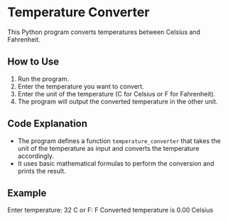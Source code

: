 # Temperature Converter

This Python program converts temperatures between Celsius and Fahrenheit.

## How to Use

1. Run the program.
2. Enter the temperature you want to convert.
3. Enter the unit of the temperature (C for Celsius or F for Fahrenheit).
4. The program will output the converted temperature in the other unit.

## Code Explanation

- The program defines a function `temperature_converter` that takes the unit of the temperature as input and converts the temperature accordingly.
- It uses basic mathematical formulas to perform the conversion and prints the result.

## Example

Enter temperature: 32
C or F: F
Converted temperature is 0.00 Celsius
